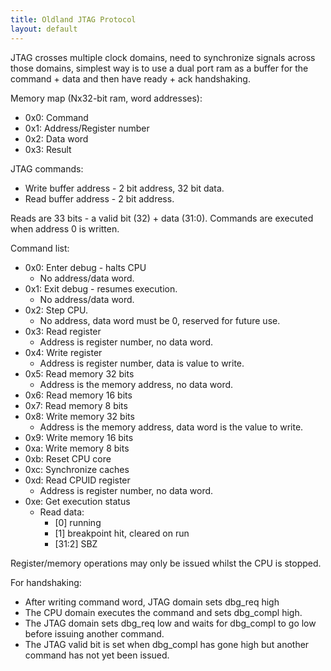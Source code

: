 ```yaml
---
title: Oldland JTAG Protocol
layout: default
---
```


JTAG crosses multiple clock domains, need to synchronize signals across those
domains, simplest way is to use a dual port ram as a buffer for the command +
data and then have ready + ack handshaking.

Memory map (Nx32-bit ram, word addresses):

  - 0x0:	Command
  - 0x1:	Address/Register number
  - 0x2:	Data word
  - 0x3:	Result

JTAG commands:

  - Write buffer address - 2 bit address, 32 bit data.
  - Read buffer address - 2 bit address.

Reads are 33 bits - a valid bit (32) + data (31:0).  Commands are executed
when address 0 is written.

Command list:

  - 0x0:  Enter debug - halts CPU
    - No address/data word.
  - 0x1:  Exit debug - resumes execution.
    - No address/data word.
  - 0x2:  Step CPU.
    - No address, data word must be 0, reserved for future use.
  - 0x3:  Read register
    - Address is register number, no data word.
  - 0x4:  Write register
    - Address is register number, data is value to write.
  - 0x5:  Read memory 32 bits
    - Address is the memory address, no data word.
  - 0x6:  Read memory 16 bits
  - 0x7:  Read memory 8 bits
  - 0x8:  Write memory 32 bits
    - Address is the memory address, data word is the value to write.
  - 0x9:  Write memory 16 bits
  - 0xa:  Write memory 8 bits
  - 0xb:  Reset CPU core
  - 0xc:  Synchronize caches
  - 0xd:  Read CPUID register
    - Address is register number, no data word.
  - 0xe:  Get execution status
    - Read data:
      - [0]     running
      - [1]     breakpoint hit, cleared on run
      - [31:2]  SBZ

Register/memory operations may only be issued whilst the CPU is stopped.

For handshaking:

- After writing command word, JTAG domain sets dbg_req high
- The CPU domain executes the command and sets dbg_compl high.
- The JTAG domain sets dbg_req low and waits for dbg_compl to go low before
issuing another command.
- The JTAG valid bit is set when dbg_compl has gone high but another command
has not yet been issued.
